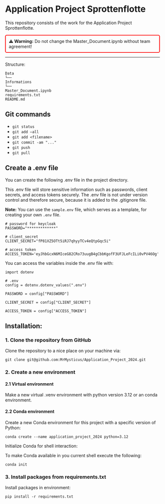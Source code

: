 # Application Project Sprottenflotte

This repository consists of the work for the Application Project Sprottenflotte.

<div style="border: 2px solid red; padding: 10px; border-radius: 5px;">
  <strong>⚠️ Warning:</strong> 
  Do not change the Master_Document.ipynb without team agreement!
</div>



---

Structure:

```
Data
└──
Informations
└──
Master_Document.ipynb
requirements.txt
README.md
```

## Git commands

- `git status`
- `git add —all`
- `git add <filename>`
- `git commit -am "..."`
- `git push`
- `git pull`

## Create a .env file

You can create the following .env file in the project directory.

This .env file will store sensitive information such as passwords, client secrets, and access tokens securely. The .env file is not under version control and therefore secure, because it is added to the .gitignore file.

**Note:** You can use the `sample.env` file, which serves as a template, for creating your own `.env` file.

```
# password for keycloak
PASSWORD="*************"

# client_secret
CLIENT_SECRET="fP81XZ5OTt5iRJ7qhyyTCv4eQtpGqc5i"

# access token
ACCESS_TOKEN='eyJhbGcxN6MIceG82CRo73uugB4gCbbKgofF3UFJLeFcILi0vPV46Og'

```

You can access the variables inside the .env file with:

```
import dotenv

# .env
config = dotenv.dotenv_values(".env")

PASSWORD = config["PASSWORD"]

CLIENT_SECRET = config["CLIENT_SECRET"]

ACCESS_TOKEN = config["ACCESS_TOKEN"]
```

## Installation:

### 1. Clone the repository from GitHub

Clone the repository to a nice place on your machine via:

```
git clone git@github.com:MrMysticus/Application_Project_2024.git
```

### 2. Create a new environment

#### 2.1 Virtual environment

Make a new virtual .venv environment with python version 3.12 or an conda environment.

#### 2.2 Conda environment

Create a new Conda environment for this project with a specific version of Python:

```
conda create --name application_project_2024 python=3.12
```

Initialize Conda for shell interaction:

To make Conda available in you current shell execute the following:

```
conda init
```

### 3. Install packages from requirements.txt

Install packages in environment:

```
pip install -r requirements.txt
```
